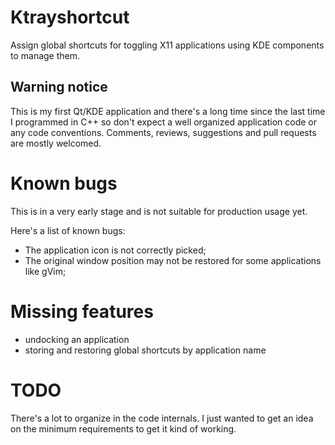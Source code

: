 # Ktrayshortcut

Assign global shortcuts for toggling X11 applications using KDE components to manage them.

## Warning notice

This is my first Qt/KDE application and there's a long time since the last time I
programmed in C++ so don't expect a well organized application code or any code
conventions. Comments, reviews, suggestions and pull requests are mostly welcomed.

# Known bugs

This is in a very early stage and is not suitable for production usage yet.

Here's a list of known bugs:

- The application icon is not correctly picked;
- The original window position may not be restored for some applications like gVim;

# Missing features

- undocking an application
- storing and restoring global shortcuts by application name

# TODO

There's a lot to organize in the code internals. I just wanted to get an idea on the
minimum requirements to get it kind of working.


